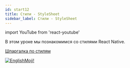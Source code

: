 ```yaml
---
id: start12
title: Стили - StyleSheet
sidebar_label: Стили - StyleSheet
---
```


import YouTube from 'react-youtube'

В этом уроке мы познакомимся со стилями React Native.

<YouTube videoId='vZpjqARPhFA' />

[Шпаргалка по стилям](https://github.com/vhpoet/react-native-styling-cheat-sheet)

[![EnglishMoji!](/img/logo/englishmoji.png)](https://apps.apple.com/kz/app/englishmoji/id6450254885)
